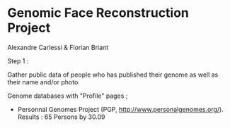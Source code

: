 # Genomic Face Reconstruction Project

Alexandre Carlessi & Florian Briant

Step 1 : 

Gather public data of people who has published their genome as well as their name and/or photo. 

Genome databases with "Profile" pages ;

  - Personnal Genomes Project (PGP, http://www.personalgenomes.org/). Results : 65 Persons by 30.09
